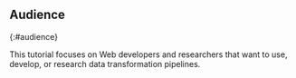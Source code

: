 ## Audience
{:#audience}

This tutorial focuses on Web developers and researchers
that want to use, develop, or research data transformation pipelines.

